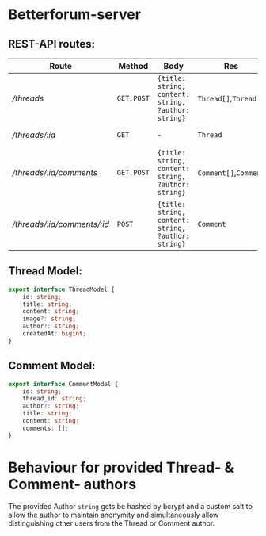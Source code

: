 # Betterforum-server

## REST-API routes:

| Route                       | Method     | Body                                                | Res                   | Description:                                  |
| --------------------------- | ---------- | --------------------------------------------------- | --------------------- | --------------------------------------------- |
| */threads*                  | `GET,POST` | `{title: string, content: string, ?author: string}` | `Thread[]`,`Thread`   | get all threads, add a thread                 |
| */threads/:id*              | `GET`      | `-`                                                 | `Thread`              | get a thread by ID                            |
| */threads/:id/comments*     | `GET,POST` | `{title: string, content: string, ?author: string}` | `Comment[]`,`Comment` | get all comments from a thread, add a comment |
| */threads/:id/comments/:id* | `POST`     | `{title: string, content: string, ?author: string}` | `Comment`             | add an inline comment                         |

## Thread Model:

```typescript
export interface ThreadModel {
	id: string;
	title: string;
	content: string;
	image?: string;
	author?: string;
	createdAt: bigint;
}
```

## Comment Model:

```typescript
export interface CommentModel {
	id: string;
	thread_id: string;
	author?: string;
	title: string;
	content: string;
	comments: [];
}
```



# Behaviour for provided Thread- & Comment- authors

The provided Author `string` gets be hashed by bcrypt and a custom salt to allow the author to maintain anonymity and simultaneously allow distinguishing other users from the Thread or Comment author.


